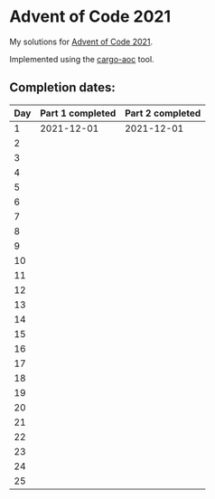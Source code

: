 # Advent of Code 2021

My solutions for [Advent of Code 2021](https://adventofcode.com/2021).

Implemented using the [cargo-aoc](https://github.com/gobanos/cargo-aoc) tool.

## Completion dates:

| Day | Part 1 completed | Part 2 completed |
|-----|------------------|------------------|
| 1   | 2021-12-01       | 2021-12-01       |
| 2   |                  |                  |
| 3   |                  |                  |
| 4   |                  |                  |
| 5   |                  |                  |
| 6   |                  |                  |
| 7   |                  |                  |
| 8   |                  |                  |
| 9   |                  |                  |
| 10  |                  |                  |
| 11  |                  |                  |
| 12  |                  |                  |
| 13  |                  |                  |
| 14  |                  |                  |
| 15  |                  |                  |
| 16  |                  |                  |
| 17  |                  |                  |
| 18  |                  |                  |
| 19  |                  |                  |
| 20  |                  |                  |
| 21  |                  |                  |
| 22  |                  |                  |
| 23  |                  |                  |
| 24  |                  |                  |
| 25  |                  |                  |
